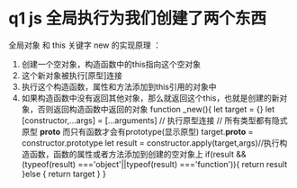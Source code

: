 # q1 js 全局执行为我们创建了两个东西
全局对象       和        this 关键字
  new 的实现原理 ：
  1. 创建一个空对象，构造函数中的this指向这个空对象 
  2. 这个新对象被执行[原型]连接
  3. 执行这个构造函数，属性和方法添加到this引用的对象中
  4. 如果构造函数中没有返回其他对象，那么就返回这个this，也就是创建的新对象，否则返回构造函数中返回的对象
                     function _new(){
        let target = {}
        let [constructor,...args] = [...arguments] 
        // 执行原型连接
        // 所有类型都有隐式原型 __proto__ 而只有函数才会有prototype(显示原型)
        target.__proto__ = constructor.prototype
        let result  = constructor.apply(target,args)//执行构造函数，函数的属性或者方法添加到创建的空对象上
        if(result && (typeof(result) ==='object'||typeof(result) ==='function')){
            return result
        }else {
            return target
        }
    }
    


